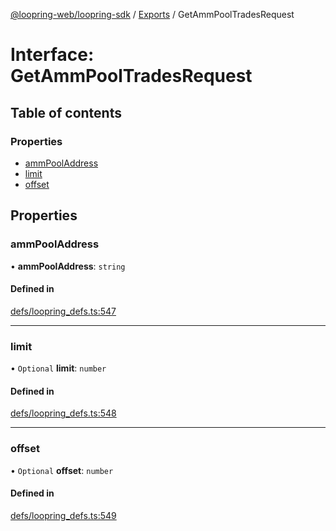[@loopring-web/loopring-sdk](../README.md) / [Exports](../modules.md) / GetAmmPoolTradesRequest

# Interface: GetAmmPoolTradesRequest

## Table of contents

### Properties

- [ammPoolAddress](GetAmmPoolTradesRequest.md#ammpooladdress)
- [limit](GetAmmPoolTradesRequest.md#limit)
- [offset](GetAmmPoolTradesRequest.md#offset)

## Properties

### ammPoolAddress

• **ammPoolAddress**: `string`

#### Defined in

[defs/loopring_defs.ts:547](https://github.com/Loopring/loopring_sdk/blob/6d0be7c/src/defs/loopring_defs.ts#L547)

___

### limit

• `Optional` **limit**: `number`

#### Defined in

[defs/loopring_defs.ts:548](https://github.com/Loopring/loopring_sdk/blob/6d0be7c/src/defs/loopring_defs.ts#L548)

___

### offset

• `Optional` **offset**: `number`

#### Defined in

[defs/loopring_defs.ts:549](https://github.com/Loopring/loopring_sdk/blob/6d0be7c/src/defs/loopring_defs.ts#L549)
